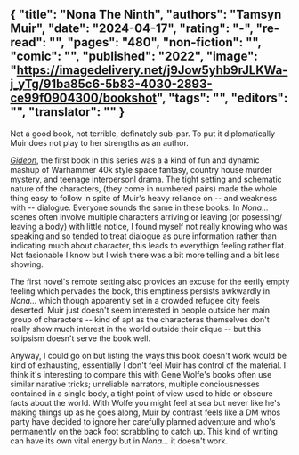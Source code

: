 {
 "title": "Nona The Ninth",
 "authors": "Tamsyn Muir",
 "date": "2024-04-17",
 "rating": "-",
 "re-read": "",
 "pages": "480",
 "non-fiction": "",
 "comic": "",
 "published": "2022",
 "image": "https://imagedelivery.net/j9Jow5yhb9rJLKWa-j_yTg/91ba85c6-5b83-4030-2893-ce99f0904300/bookshot",
 "tags": "",
 "editors": "",
 "translator": ""
}
---

Not a good book, not terrible, definately sub-par. To put it diplomatically Muir does not play to her strengths as an author.

_[Gideon](book-Gideon-the-Ninth(2019))_, the first book in this series was a a kind of fun and dynamic mashup of Warhammer 40k style space fantasy, country house murder mystery, and teenage interpersonl drama. The tight setting and schematic nature of the characters, (they come in numbered pairs) made the whole thing easy to follow in spite of Muir's heavy reliance on -- and weakness with -- dialogue. Everyone sounds the same in these books. In _Nona..._ scenes often involve multiple characters arriving or leaving (or posessing/ leaving a body) with little notice, I found myself not really knowing who was speaking and so tended to treat dialogue as pure information rather than indicating much about character, this leads to everythign feeling rather flat. Not fasionable I know but I wish there was a bit more telling and a bit less showing.

The first novel's remote setting also provides an excuse for the eerily empty feeling which pervades the book, this emptiness persists awkwardly in _Nona..._ which though apparently set in a crowded refugee city feels deserted. Muir just doesn't seem interested in people outside her main group of characters -- kind of apt as the characteras themselves don't really show much interest in the world outside their clique -- but  this solipsism doesn't serve the book well.

Anyway, I could go on but listing the ways this book doesn't work would be kind of exhausting, essentially I don't feel Muir has control of the material. I think it's interesting to compare this with Gene Wolfe's books often use similar narative tricks; unreliable narrators, multiple conciousnesses contained in a single body, a tight point of view used to hide or obscure facts about the world. With Wolfe you might feel at sea but never like he's making things up as he goes along, Muir by contrast feels like a DM whos party have decided to ignore her carefully planned adventure and who's permanently on the back foot scrabbling to catch up. This kind of writing can have its own vital energy but in _Nona..._ it doesn't work.